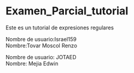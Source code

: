 # Examen_Parcial_tutorial
Este es un tutorial de expresiones regulares

Nombre de usuario:Israel159         
Nombre:Tovar Moscol Renzo

Nombre de usuario: JOTAED  
Nombre: Mejia Edwin
